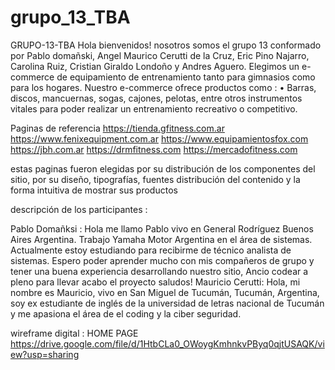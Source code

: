 # grupo_13_TBA

GRUPO-13-TBA
Hola bienvenidos!  nosotros somos el grupo 13 conformado por Pablo domañski, Angel Maurico Cerutti de la Cruz, Eric Pino Najarro, Carolina Ruiz, Cristian Giraldo Londoño y Andres Aguero.
Elegimos  un e-commerce  de equipamiento  de entrenamiento tanto para gimnasios como para los hogares.
Nuestro e-commerce ofrece productos como : 
•	Barras, discos, mancuernas, sogas, cajones, pelotas, entre otros instrumentos vitales para  poder realizar un entrenamiento recreativo o competitivo.

Paginas de referencia 
https://tienda.gfitness.com.ar
https://www.fenixequipment.com.ar
https://www.equipamientosfox.com
https://jbh.com.ar
https://drmfitness.com
https://mercadofitness.com

estas paginas fueron elegidas por su distribución de los componentes del sitio,  por su diseño, tipografías, fuentes  distribución del contenido y la forma  intuitiva de mostrar sus productos  


descripción de los participantes : 


Pablo Domañksi : Hola  me llamo Pablo vivo en General Rodríguez Buenos Aires Argentina.  Trabajo  Yamaha Motor Argentina en el área de sistemas. Actualmente estoy estudiando para recibirme de técnico analista de sistemas. Espero poder aprender mucho con mis compañeros de grupo  y tener una buena experiencia desarrollando  nuestro sitio, Ancio codear   a pleno para llevar acabo el proyecto saludos!
Mauricio Cerutti: Hola, mi nombre es Mauricio, vivo en San Miguel de Tucumán, Tucumán, Argentina, soy ex estudiante de inglés de la universidad de letras nacional de Tucumán y me apasiona el área de el coding y la ciber seguridad.
 


wireframe digital : 
HOME PAGE 
https://drive.google.com/file/d/1HtbCLa0_OWoygKmhnkvPByq0qjtUSAQK/view?usp=sharing




